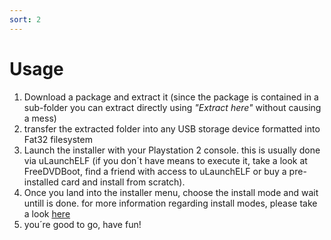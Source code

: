 ```yaml
---
sort: 2
---
```


# Usage

1. Download a package and extract it (since the package is contained in a sub-folder you can extract directly using _"Extract here"_ without causing a mess)
2. transfer the extracted folder into any USB storage device formatted into Fat32 filesystem
3. Launch the installer with your Playstation 2 console. this is usually done via uLaunchELF (if you don´t have means to execute it, take a look at FreeDVDBoot, find a friend with access to uLaunchELF or buy a pre-installed card and install from scratch).
4. Once you land into the installer menu, choose the install mode and wait untill is done. for more information regarding install modes, please take a look [here](https://israpps.github.io/FreeMcBoot-Installer/test/3_Menu_Options.html#main-menu)
5. you´re good to go, have fun!
